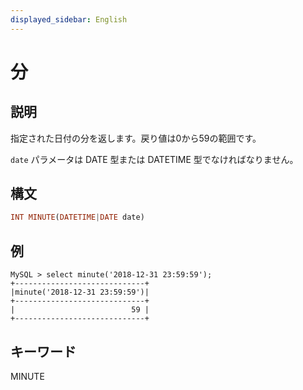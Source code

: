```yaml
---
displayed_sidebar: English
---
```


# 分

## 説明

指定された日付の分を返します。戻り値は0から59の範囲です。

`date` パラメータは DATE 型または DATETIME 型でなければなりません。

## 構文

```Haskell
INT MINUTE(DATETIME|DATE date)
```

## 例

```Plain Text
MySQL > select minute('2018-12-31 23:59:59');
+-----------------------------+
|minute('2018-12-31 23:59:59')|
+-----------------------------+
|                          59 |
+-----------------------------+
```

## キーワード

MINUTE
